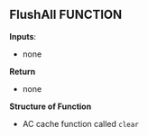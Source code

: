 **FlushAll FUNCTION**
-

**Inputs**:
- none

**Return**
- none

**Structure of Function**
- AC cache function called `clear` 


